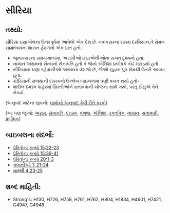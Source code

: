 # સીરિયા 

## તથ્યો: 

સીરિયા ઇસ્રાએલના ઉત્તરપૂર્વમાં આવેલો એક દેશ છે.
નવાકરારના સમય દરમિયાન,તે રોમન સામ્રાજ્યના શાસન હેઠળનો એક પ્રાંત હતો.

* જૂનાકરારના સમયગાળામાં, અરામીઓ ઇસ્રાએલીઓના સખત દુશ્મનો હતા.
* નામાન અરામના સૈન્યનો સેનાપતિ હતો કે જેનો એલિશા પ્રબોધકે કોઢ મટાડયો હતો.
* સીરિયાના ઘણા રહેવાસીઓ અરામના વંશજો છે, જેઓ નૂહના પુત્ર શેમથી ઉતરી આવ્યા હતા.
* સીરિયાની રાજધાની દમસ્કનો ઉલ્લેખ બાઇબલમાં ઘણી વખત થયો હતો॰
* શાઉલ દમસ્ક શહેરમાં ખ્રિસ્તીઓને સતાવવાની યોજના સાથે ગયો, પરંતુ ઈસુએ તેને રોક્યો.

(અનુવાદ માટેના સૂચનો: [નામોનો અનુવાદ કેવી રીતે કરવો](rc://gu/ta/man/translate/translate-names))

(આ પણ જુઓ: [અરામ](../names/aram.md), [સેનાપતિ](../other/commander.md), [દમસ્ક](../names/damascus.md), [વંશજ](../other/descendant.md), [એલિશા](../names/elisha.md), [રક્તપિત્ત](../other/leprosy.md), [નામાન](../names/naaman.md), [સતાવણી](../other/persecute.md), [પ્રબોધક](../kt/prophet.md))

## બાઇબલના સંદર્ભો: 

* [પ્રેરિતોનાં કૃત્યો 15:22-23](rc://gu/tn/help/act/15/22)
* [પ્રેરિતોનાં કૃત્યો 15:39-41](rc://gu/tn/help/act/15/39)
* [પ્રેરિતોનાં કૃત્યો 20:1-3](rc://gu/tn/help/act/20/01)
* [ગલાતીઓ 1: 21-24](rc://gu/tn/help/gal/01/21)
* [માથ્થી 4:23-25](rc://gu/tn/help/mat/04/23)

## શબ્દ માહિતી: 

* Strong's: H130, H726, H758, H761, H762, H804, H1834, H4601, H7421, G4947, G4948
